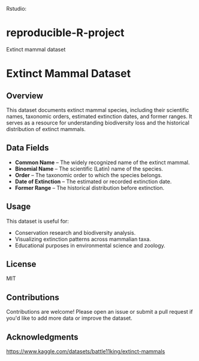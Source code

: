 Rstudio:

# reproducible-R-project
Extinct mammal dataset
# Extinct Mammal Dataset  

## Overview  
This dataset documents extinct mammal species, including their scientific names, taxonomic orders, estimated extinction dates, and former ranges. It serves as a resource for understanding biodiversity loss and the historical distribution of extinct mammals.  

## Data Fields  
- **Common Name** – The widely recognized name of the extinct mammal.  
- **Binomial Name** – The scientific (Latin) name of the species.  
- **Order** – The taxonomic order to which the species belongs.  
- **Date of Extinction** – The estimated or recorded extinction date.  
- **Former Range** – The historical distribution before extinction.  
  
## Usage  
This dataset is useful for:  
- Conservation research and biodiversity analysis.  
- Visualizing extinction patterns across mammalian taxa.  
- Educational purposes in environmental science and zoology.  

## License  
MIT

## Contributions  
Contributions are welcome! Please open an issue or submit a pull request if you'd like to add more data or improve the dataset.  

## Acknowledgments  
https://www.kaggle.com/datasets/battle11king/extinct-mammals
